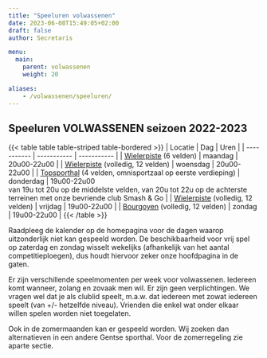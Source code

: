```yaml
---
title: "Speeluren volwassenen"
date: 2023-06-08T15:49:05+02:00
draft: false
author: Secretaris

menu:
  main:
    parent: volwassenen
    weight: 20

aliases:
    - /volwassenen/speeluren/   
---
```


## Speeluren VOLWASSENEN seizoen 2022-2023
{{< table table table-striped table-bordered >}}
| Locatie      | Dag | Uren | 
| ----------- | ----------- | ----------- |
| [Wielerpiste](https://stad.gent/sport2/waar-kan-ik-sporten/wielercentrum-eddy-merckx) (6 velden) | maandag | 20u00-22u00 | 
| [Wielerpiste](https://stad.gent/sport2/waar-kan-ik-sporten/wielercentrum-eddy-merckx) (volledig, 12 velden) | woensdag | 20u00-22u00 | 
| [Topsporthal](https://stad.gent/sport2/waar-kan-ik-sporten/topsporthal) (4 velden, omnisportzaal op eerste verdieping) | donderdag | 19u00-22u00 <br>van 19u tot 20u op de middelste velden, van 20u tot 22u op de achterste terreinen met onze bevriende club Smash & Go | 
| [Wielerpiste](https://stad.gent/sport2/waar-kan-ik-sporten/wielercentrum-eddy-merckx) (volledig, 12 velden) | vrijdag | 19u00-22u00 | 
| [Bourgoyen](https://stad.gent/sport2/waar-kan-ik-sporten/sporthal-bourgoyen)  (volledig, 12 velden) | zondag | 19u00-22u00 | 
{{< /table >}}

Raadpleeg de kalender op de homepagina voor de dagen waarop uitzonderlijk niet kan gespeeld worden.
De beschikbaarheid voor vrij spel op zaterdag en zondag wisselt wekelijks (afhankelijk van het aantal competitieploegen), dus houdt hiervoor zeker onze hoofdpagina in de gaten. 

Er zijn verschillende speelmomenten per week voor volwassenen. Iedereen komt wanneer, zolang en zovaak men wil. Er zijn geen verplichtingen. We vragen wel dat je als clublid speelt, m.a.w. dat iedereen met zowat iedereen speelt (van +/- hetzelfde niveau). Vrienden die enkel wat onder elkaar willen spelen worden niet toegelaten.

Ook in de zomermaanden kan er gespeeld worden. Wij zoeken dan alternatieven in een andere Gentse sporthal. Voor de zomerregeling zie aparte sectie.

